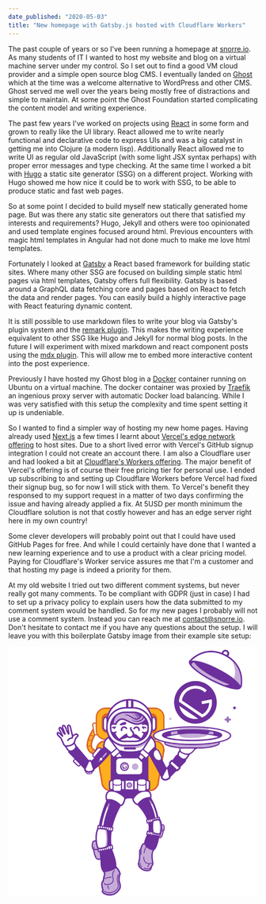 ```yaml
---
date_published: "2020-05-03"
title: "New homepage with Gatsby.js hosted with Cloudflare Workers"
---
```


The past couple of years or so I've been running a homepage at [snorre.io](https://snorre.io).
As many students of IT I wanted to host my website and blog on a virtual machine server under my control.
So I set out to find a good VM cloud provider and a simple open source blog CMS.
I eventually landed on [Ghost](https://ghost.org/) which at the time was a welcome alternative to WordPress and other CMS.
Ghost served me well over the years being mostly free of distractions and simple to maintain.
At some point the Ghost Foundation started complicating the content model and writing experience.

The past few years I've worked on projects using [React](https://reactjs.org/) in some form and grown to really like the UI library.
React allowed me to write nearly functional and declarative code to express UIs and was a big catalyst in getting me into Clojure (a modern lisp).
Additionally React allowed me to write UI as regular old JavaScript (with some light JSX syntax perhaps) with proper error messages and type checking.
At the same time I worked a bit with [Hugo](https://gohugo.io/) a static site generator (SSG) on a different project.
Working with Hugo showed me how nice it could be to work with SSG, to be able to produce static and fast web pages.

So at some point I decided to build myself new statically generated home page.
But was there any static site generators out there that satisfied my interests and requirements?
Hugo, Jekyll and others were too opinionated and used template engines focused around html.
Previous encounters with magic html templates in Angular had not done much to make me love html templates.

Fortunately I looked at [Gatsby](https://www.gatsbyjs.org/) a React based framework for building static sites.
Where many other SSG are focused on building simple static html pages via html templates, Gatsby offers full flexibility.
Gatsby is based around a GraphQL data fetching core and pages based on React to fetch the data and render pages.
You can easily build a highly interactive page with React featuring dynamic content.

It is still possible to use markdown files to write your blog via Gatsby's plugin system and the [remark plugin](https://www.gatsbyjs.org/packages/gatsby-transformer-remark/).
This makes the writing experience equivalent to other SSG like Hugo and Jekyll for normal blog posts.
In the future I will experiment with mixed markdown and react component posts using the [mdx plugin](https://www.gatsbyjs.org/docs/mdx/).
This will allow me to embed more interactive content into the post experience.

Previously I have hosted my Ghost blog in a [Docker](https://www.docker.com/) container running on Ubuntu on a virtual machine.
The docker container was proxied by [Traefik](https://containo.us/traefik/) an ingenious proxy server with automatic Docker load balancing.
While I was very satisfied with this setup the complexity and time spent setting it up is undeniable.

So I wanted to find a simpler way of hosting my new home pages.
Having already used [Next.js](https://nextjs.org/) a few times I learnt about [Vercel's edge network offering](https://vercel.com/edge-network) to host sites.
Due to a short lived error with Vercel's GitHub signup integration I could not create an account there.
I am also a Cloudflare user and had looked a bit at [Cloudflare's Workers offering](https://workers.cloudflare.com/).
The major benefit of Vercel's offering is of course their free pricing tier for personal use.
I ended up subscribing to and setting up Cloudflare Workers before Vercel had fixed their signup bug, so for now I will stick with them.
To Vercel's benefit they responsed to my support request in a matter of two days confirming the issue and having already applied a fix.
At 5USD per month minimum the Cloudflare solution is not that costly however and has an edge server right here in my own country!

Some clever developers will probably point out that I could have used GitHub Pages for free.
And while I could certainly have done that I wanted a new learning experience and to use a product with a clear pricing model.
Paying for Cloudflare's Worker service assures me that I'm a customer and that hosting my page is indeed a priority for them.

At my old website I tried out two different comment systems, but never really got many comments.
To be compliant with GDPR (just in case) I had to set up a privacy policy to explain users how the data submitted to my comment system would be handled. 
So for my new pages I probably will not use a comment system.
Instead you can reach me at [contact@snorre.io](mailto:contact@snorre.io).
Don't hesitate to contact me if you have any questions about the setup.
I will leave you with this boilerplate Gatsby image from their example site setup:

![Some image](../images/gatsby-astronaut.png)


